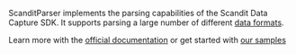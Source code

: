 ScanditParser implements the parsing capabilities of the Scandit Data Capture SDK. It supports parsing a large number of different [data formats](https://docs.scandit.com/data-capture-sdk/react-native/parser/formats.html).

Learn more with the [official documentation](https://docs.scandit.com/) or get started with [our samples](https://github.com/Scandit/datacapture-react-native-samples)
